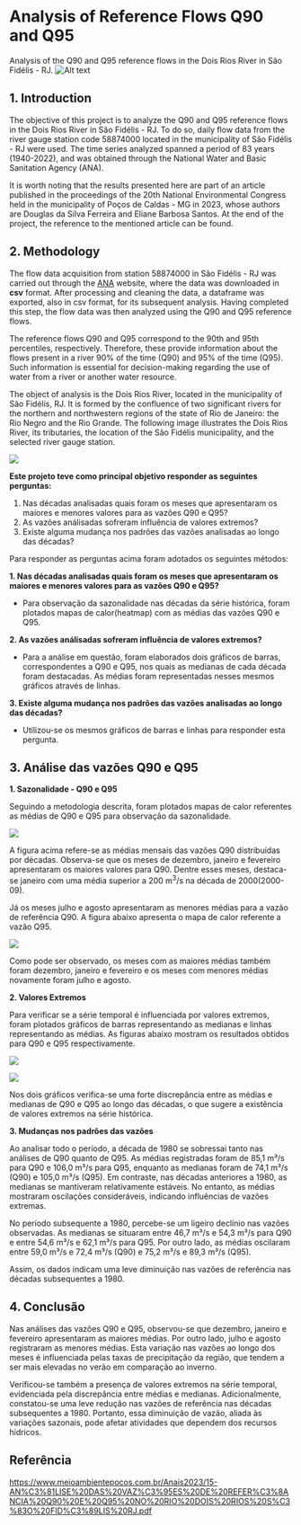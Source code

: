 # Analysis of Reference Flows Q90 and Q95
Analysis of the Q90 and Q95 reference flows in the Dois Rios River in São Fidélis - RJ.
![Alt text](https://github.com/douglassferreira/Analise-de-Vaz-es-Q90-e-Q95/blob/main/img/Rio-Dois-Rios-em-Sao-Fidelis-1.jpg)

## 1. Introduction
The objective of this project is to analyze the Q90 and Q95 reference flows in the Dois Rios River in São Fidélis - RJ. To do so, daily flow data from the river gauge station code 58874000 located in the municipality of São Fidélis - RJ were used. The time series analyzed spanned a period of 83 years (1940-2022), and was obtained through the National Water and Basic Sanitation Agency (ANA).

It is worth noting that the results presented here are part of an article published in the proceedings of the 20th National Environmental Congress held in the municipality of Poços de Caldas - MG in 2023, whose authors are Douglas da Silva Ferreira and Eliane Barbosa Santos. At the end of the project, the reference to the mentioned article can be found.

## 2. Methodology
The flow data acquisition from station 58874000 in São Fidélis - RJ was carried out through the [ANA](https://www.snirh.gov.br/hidroweb-mobile/mapa) website, where the data was downloaded in **csv** format.  After processing and cleaning the data, a dataframe was exported, also in csv format, for its subsequent analysis. Having completed this step, the flow data was then analyzed using the Q90 and Q95 reference flows.

The reference flows Q90 and Q95 correspond to the 90th and 95th percentiles, respectively. Therefore, these provide information about the flows present in a river 90% of the time (Q90) and 95% of the time (Q95). Such information is essential for decision-making regarding the use of water from a river or another water resource. 

The object of analysis is the Dois Rios River, located in the municipality of São Fidélis, RJ. It is formed by the confluence of two significant rivers for the northern and northwestern regions of the state of Rio de Janeiro: the Rio Negro and the Rio Grande. The following image illustrates the Dois Rios River, its tributaries, the location of the São Fidélis municipality, and the selected river gauge station.

![](https://github.com/douglassferreira/Analise-de-Vaz-es-Q90-e-Q95/blob/main/img/Bacia%20Dois%20Rios.png)

**Este projeto teve como principal objetivo responder as seguintes perguntas:**
1. Nas décadas analisadas quais foram os meses que apresentaram os maiores e menores valores para as vazões Q90 e Q95?
1. As vazões análisadas sofreram influência de valores extremos?
1. Existe alguma mudança nos padrões das vazões analisadas ao longo das décadas?

Para responder as perguntas acima foram adotados os seguintes métodos:

**1. Nas décadas analisadas quais foram os meses que apresentaram os maiores e menores valores para as vazões Q90 e Q95?**
- Para observação da sazonalidade nas décadas da série histórica, foram plotados mapas de calor(heatmap) com as médias das vazões Q90 e Q95.
  
**2. As vazões análisadas sofreram influência de valores extremos?**
  - Para a análise em questão, foram elaborados dois gráficos de barras, correspondentes a Q90 e Q95, nos quais as medianas de cada década foram destacadas. As médias foram representadas nesses mesmos gráficos através de linhas.

**3. Existe alguma mudança nos padrões das vazões analisadas ao longo das décadas?**
  - Utilizou-se os mesmos gráficos de barras e linhas para responder esta pergunta. 

## 3. Análise das vazões Q90 e Q95
**1. Sazonalidade - Q90 e Q95** 

Seguindo a metodologia descrita, foram plotados mapas de calor referentes as médias de Q90 e Q95 para observação da sazonalidade. 

![](https://github.com/douglassferreira/Analise-de-Vaz-es-Q90-e-Q95/blob/main/img/Heatmap_90.png)

A figura acima refere-se as médias mensais das vazões Q90 distribuídas por décadas. Observa-se que os meses de dezembro, janeiro e fevereiro apresentaram os maiores valores para Q90. Dentre esses meses, destaca-se janeiro com uma média superior a 200 m<sup>3</sup>/s na década de 2000(2000-09).  

Já os meses julho e agosto apresentaram as menores médias para a vazão de referência Q90. A figura abaixo apresenta o mapa de calor referente a vazão Q95. 

![](https://github.com/douglassferreira/Analise-de-Vaz-es-Q90-e-Q95/blob/main/img/Heatmap_Q95.png)

Como pode ser observado, os meses com as maiores médias também foram dezembro, janeiro e fevereiro e os meses com menores médias novamente foram julho e agosto. 


**2. Valores Extremos**

Para verificar se a série temporal é influenciada por valores extremos, foram plotados gráficos de barras representando as medianas e linhas representando as médias. As figuras abaixo mostram os resultados obtidos para Q90 e Q95 respectivamente. 

![](https://github.com/douglassferreira/Analise-de-Vaz-es-Q90-e-Q95/blob/main/img/Mensal_Q90.png)

![](https://github.com/douglassferreira/Analise-de-Vaz-es-Q90-e-Q95/blob/main/img/Mensa_Q95.png)

Nos dois gráficos verifica-se uma forte discrepância entre as médias e medianas de Q90 e Q95 ao longo das décadas, o que sugere a existência de valores extremos na série histórica.  

**3. Mudanças nos padrões das vazões**

Ao analisar todo o período, a década de 1980 se sobressai tanto nas análises de Q90 quanto de Q95. As médias registradas foram de 85,1 m³/s para Q90 e 106,0 m³/s para Q95, enquanto as medianas foram de 74,1 m³/s (Q90) e 105,0 m³/s (Q95). Em contraste, nas décadas anteriores a 1980, as medianas se mantiveram relativamente estáveis. No entanto, as médias mostraram oscilações consideráveis, indicando influências de vazões extremas.

No período subsequente a 1980, percebe-se um ligeiro declínio nas vazões observadas. As medianas se situaram entre 46,7 m³/s e 54,3 m³/s para Q90 e entre 54,6 m³/s e 62,1 m³/s para Q95. Por outro lado, as médias oscilaram entre 59,0 m³/s e 72,4 m³/s (Q90) e 75,2 m³/s e 89,3 m³/s (Q95).

Assim, os dados indicam uma leve diminuição nas vazões de referência nas décadas subsequentes a 1980.

## 4. Conclusão

Nas análises das vazões Q90 e Q95, observou-se que dezembro, janeiro e fevereiro apresentaram as maiores médias. Por outro lado, julho e agosto registraram as menores médias. Esta variação nas vazões ao longo dos meses é influenciada pelas taxas de precipitação da região, que tendem a ser mais elevadas no verão em comparação ao inverno.

Verificou-se também a presença de valores extremos na série temporal, evidenciada pela discrepância entre médias e medianas. Adicionalmente, constatou-se uma leve redução nas vazões de referência nas décadas subsequentes a 1980. Portanto, essa diminuição de vazão, aliada às variações sazonais, pode afetar atividades que dependem dos recursos hídricos.

## Referência

https://www.meioambientepocos.com.br/Anais2023/15-AN%C3%81LISE%20DAS%20VAZ%C3%95ES%20DE%20REFER%C3%8ANCIA%20Q90%20E%20Q95%20NO%20RIO%20DOIS%20RIOS%20S%C3%83O%20FID%C3%89LIS%20RJ.pdf

